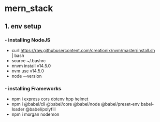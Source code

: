 # mern_stack
## 1. env setup
### - installing NodeJS 
- curl https://raw.githubusercontent.com/creationix/nvm/master/install.sh | bash
- source ~/.bashrc 
- nnvm install v14.5.0
- nvm use v14.5.0
- node --version

### - installing Frameworks
- npm i express cors dotenv hpp helmet
- npm i @babel/cli @babel/core @babel/node @babel/preset-env babel-loader @babel/polyfill 
- npm i morgan nodemon

